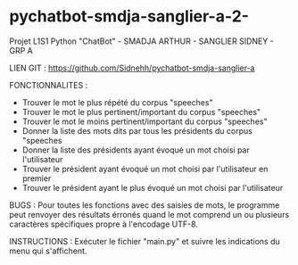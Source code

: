 # pychatbot-smdja-sanglier-a-2-
Projet L1S1 Python "ChatBot" - SMADJA ARTHUR - SANGLIER SIDNEY - GRP A

LIEN GIT :
https://github.com/Sidnehh/pychatbot-smdja-sanglier-a

FONCTIONNALITES :
- Trouver le mot le plus répété du corpus "speeches"
- Trouver le mot le plus pertinent/important du corpus "speeches"
- Trouver le mot le moins pertinent/important du corpus "speeches"
- Donner la liste des mots dits par tous les présidents du corpus "speeches
- Donner la liste des présidents ayant évoqué un mot choisi par l'utilisateur
- Trouver le président ayant évoqué un mot choisi par l'utilisateur en premier
- Trouver le président ayant le plus évoqué un mot choisi par l'utilisateur

BUGS :
Pour toutes les fonctions avec des saisies de mots, le programme peut renvoyer des résultats érronés quand le mot comprend un  ou plusieurs caractères spécifiques propre à l'encodage UTF-8.

INSTRUCTIONS :
Exécuter le fichier "main.py" et suivre les indications du menu qui s'affichent.
